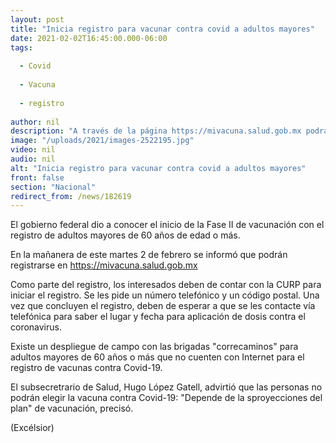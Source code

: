 ```yaml
---
layout: post
title: "Inicia registro para vacunar contra covid a adultos mayores"
date: 2021-02-02T16:45:00.000-06:00
tags:
  
  - Covid
  
  - Vacuna
  
  - registro
  
author: nil
description: "A través de la página https://mivacuna.salud.gob.mx podrán registrarse; deben de contar con la CURP para dar inicio al proceso"
image: "/uploads/2021/images-2522195.jpg"
video: nil
audio: nil
alt: "Inicia registro para vacunar contra covid a adultos mayores"
front: false
section: "Nacional"
redirect_from: /news/182619
---
```


El gobierno federal dio a conocer el inicio de la Fase II de vacunación con el registro de adultos mayores de 60 años de edad o más.

En la mañanera de este martes 2 de febrero se informó que podrán registrarse en https://mivacuna.salud.gob.mx

Como parte del registro, los interesados deben de contar con la CURP para iniciar el registro. Se les pide un número telefónico y un código postal. Una vez que concluyen el registro, deben de esperar a que se les contacte vía telefónica para saber el lugar y fecha para aplicación de dosis contra el coronavirus.

Existe un despliegue de campo con las brigadas "correcaminos" para adultos mayores de 60 años o más que no cuenten con Internet para el registro de vacunas contra Covid-19.

El subsecretrario de Salud, Hugo López Gatell, advirtió que las personas no podrán elegir la vacuna contra Covid-19: "Depende de la sproyecciones del plan" de vacunación, precisó.

(Excélsior)